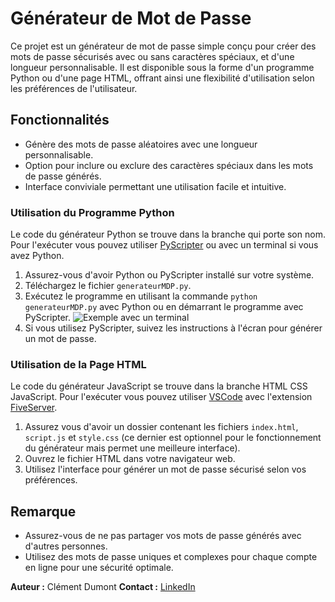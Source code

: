 # Générateur de Mot de Passe

Ce projet est un générateur de mot de passe simple conçu pour créer des mots de passe sécurisés avec ou sans caractères spéciaux, et d'une longueur personnalisable. Il est disponible sous la forme d'un programme Python ou d'une page HTML, offrant ainsi une flexibilité d'utilisation selon les préférences de l'utilisateur.

## Fonctionnalités

- Génère des mots de passe aléatoires avec une longueur personnalisable.
- Option pour inclure ou exclure des caractères spéciaux dans les mots de passe générés.
- Interface conviviale permettant une utilisation facile et intuitive.

### Utilisation du Programme Python

Le code du générateur Python se trouve dans la branche qui porte son nom. Pour l'exécuter vous pouvez utiliser [PyScripter](https://sourceforge.net/projects/pyscripter/files/) ou avec un terminal si vous avez Python.


1. Assurez-vous d'avoir Python ou PyScripter installé sur votre système.
2. Téléchargez le fichier `generateurMDP.py`.
3. Exécutez le programme en utilisant la commande `python generateurMDP.py` avec Python ou en démarrant le programme avec PyScripter.
![Exemple avec un terminal](https://github.com/ClementDumont2/generateurMotDePasse/assets/52424189/b483a0c7-9e95-4363-aa8e-3b2ed3653bc9)
4. Si vous utilisez PyScripter, suivez les instructions à l'écran pour générer un mot de passe.

### Utilisation de la Page HTML
Le code du générateur JavaScript se trouve dans la branche HTML CSS JavaScript. Pour l'exécuter vous pouvez utiliser [VSCode](https://code.visualstudio.com/download) avec l'extension [FiveServer](https://marketplace.visualstudio.com/items?itemName=yandeu.five-server).
1. Assurez vous d'avoir un dossier contenant les fichiers `index.html`, `script.js` et `style.css` (ce dernier est optionnel pour le fonctionnement du générateur mais permet une meilleure interface).
2. Ouvrez le fichier HTML dans votre navigateur web.
3. Utilisez l'interface pour générer un mot de passe sécurisé selon vos préférences.

## Remarque

- Assurez-vous de ne pas partager vos mots de passe générés avec d'autres personnes.
- Utilisez des mots de passe uniques et complexes pour chaque compte en ligne pour une sécurité optimale.

**Auteur :** Clément Dumont
**Contact :** [LinkedIn](https://www.linkedin.com/in/clementdumont21/)
